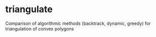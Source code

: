 triangulate
===========

Comparison of algorithmic methods (backtrack, dynamic, greedy) for triangulation of convex polygons
